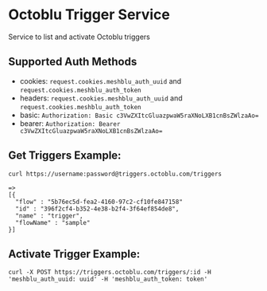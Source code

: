 # Octoblu Trigger Service
Service to list and activate Octoblu triggers

## Supported Auth Methods

* cookies: `request.cookies.meshblu_auth_uuid` and `request.cookies.meshblu_auth_token`
* headers: `request.cookies.meshblu_auth_uuid` and `request.cookies.meshblu_auth_token`
* basic: `Authorization: Basic c3VwZXItcGluazpwaW5raXNoLXB1cnBsZWlzaAo=`
* bearer: `Authorization: Bearer c3VwZXItcGluazpwaW5raXNoLXB1cnBsZWlzaAo=`

## Get Triggers Example:
    curl https://username:password@triggers.octoblu.com/triggers

    =>
    [{
      "flow" : "5b76ec5d-fea2-4160-97c2-cf10fe847158"
      "id" : "396f2cf4-b352-4e38-b2f4-3f64ef854de8",
      "name" : "trigger",
      "flowName" : "sample"
    }]

## Activate Trigger Example:
    curl -X POST https://triggers.octoblu.com/triggers/:id -H 'meshblu_auth_uuid: uuid' -H 'meshblu_auth_token: token'
